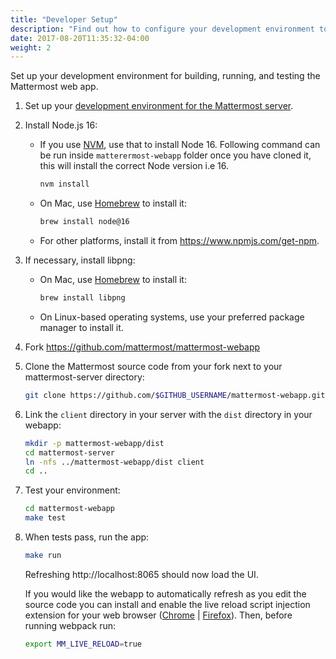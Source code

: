 ```yaml
---
title: "Developer Setup"
description: "Find out how to configure your development environment to build, run, and test the Mattermost web app."
date: 2017-08-20T11:35:32-04:00
weight: 2
---
```


Set up your development environment for building, running, and testing the Mattermost web app.

1. Set up your [development environment for the Mattermost server](/contribute/server/developer-setup/).

2. Install Node.js 16:

    - If you use [NVM](https://github.com/nvm-sh/nvm), use that to install Node 16. Following command can be run inside `matterermost-webapp` folder once you have cloned it, this will install the correct Node version i.e 16.
        ```sh
        nvm install
        ```

    - On Mac, use [Homebrew](https://brew.sh/) to install it:

        ```sh
        brew install node@16
        ```

    - For other platforms, install it from https://www.npmjs.com/get-npm.

3. If necessary, install libpng:

    - On Mac, use [Homebrew](https://brew.sh/) to install it:

        ```sh
        brew install libpng
        ```

    - On Linux-based operating systems, use your preferred package manager to install it.

4. Fork https://github.com/mattermost/mattermost-webapp

5. Clone the Mattermost source code from your fork next to your mattermost-server directory:

    ```sh
    git clone https://github.com/$GITHUB_USERNAME/mattermost-webapp.git
    ```

6. Link the `client` directory in your server with the `dist` directory in your webapp:

    ```sh
    mkdir -p mattermost-webapp/dist
    cd mattermost-server
    ln -nfs ../mattermost-webapp/dist client
    cd ..
    ```

7. Test your environment:

    ```sh
    cd mattermost-webapp
    make test
    ```

8. When tests pass, run the app:

     ```sh
    make run
    ```

    Refreshing http://localhost:8065 should now load the UI.

    If you would like the webapp to automatically refresh as you edit the source code you can install and enable the live reload script injection extension for your web browser ([Chrome](https://chrome.google.com/webstore/detail/remotelivereload/jlppknnillhjgiengoigajegdpieppei/related?hl=en) | [Firefox](https://addons.mozilla.org/en-US/firefox/addon/livereload-web-extension/)). Then, before running webpack run:

    ```sh
    export MM_LIVE_RELOAD=true
    ```
